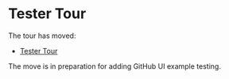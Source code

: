 # Tester Tour

The tour has moved:

- [Tester Tour](../github/TesterTour.md)

The move is in preparation for adding GitHub UI example testing.

